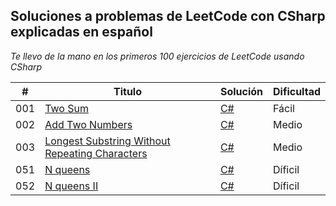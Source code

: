 ## Soluciones a problemas de LeetCode con CSharp explicadas en español

_Te llevo de la mano en los primeros 100 ejercicios de LeetCode usando CSharp_

| # | Titulo | Solución | Dificultad |
|---| ----- | -------- | ---------- |
|001|[Two Sum](https://leetcode.com/problems/two-sum/) | [C#](https://github.com/Jonas-Lara/Ergo/blob/master/Algoritmos/01-TwoSums.cs)|Fácil|
|002|[Add Two Numbers](https://leetcode.com/problems/add-two-numbers/) | [C#](https://github.com/Jonas-Lara/Ergo/blob/master/Algoritmos/02-AddTwoNumbers.cs)|Medio|
|003|[Longest Substring Without Repeating Characters](https://leetcode.com/problems/longest-substring-without-repeating-characters/) | [C#](https://github.com/Jonas-Lara/Ergo/blob/master/Algoritmos/03-LongestSubstringWithoutRepeatingCharacters.cs)|Medio|
|051|[N queens](https://leetcode.com/problems/n-queens/) | [C#]()|Díficil|
|052|[N queens II ](https://leetcode.com/problems/n-queens-ii/) | [C#]()|Díficil|
